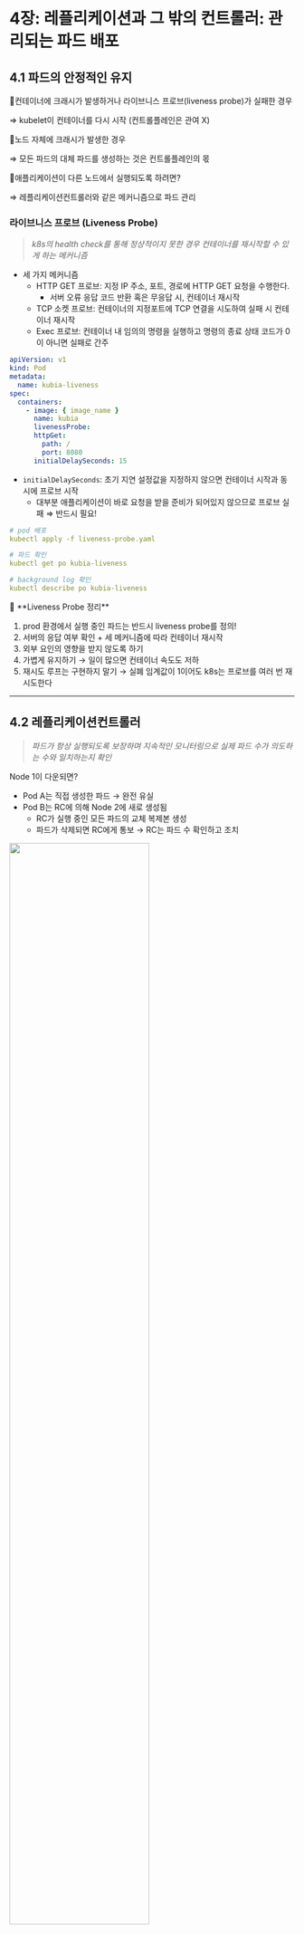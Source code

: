 # 4장: 레플리케이션과 그 밖의 컨트롤러: 관리되는 파드 배포

## 4.1 파드의 안정적인 유지

📍컨테이너에 크래시가 발생하거나 라이브니스 프로브(liveness probe)가 실패한 경우

⇒ kubelet이 컨테이너를 다시 시작 (컨트롤플레인은 관여 X)

📍노드 자체에 크래시가 발생한 경우

⇒ 모든 파드의 대체 파드를 생성하는 것은 컨트롤플레인의 몫

📍애플리케이션이 다른 노드에서 실행되도록 하려면?

⇒ 레플리케이션컨트롤러와 같은 메커니즘으로 파드 관리

### 라이브니스 프로브 (Liveness Probe)

> _k8s의 health check를 통해 정상적이지 못한 경우 컨테이너를 재시작할 수 있게 하는 메커니즘_

- 세 가지 메커니즘
  - HTTP GET 프로브: 지정 IP 주소, 포트, 경로에 HTTP GET 요청을 수행한다.
    - 서버 오류 응답 코드 반환 혹은 무응답 시, 컨테이너 재시작
  - TCP 소켓 프로브: 컨테이너의 지정포트에 TCP 연결을 시도하여 실패 시 컨테이너 재시작
  - Exec 프로브: 컨테이너 내 임의의 명령을 실행하고 명령의 종료 상태 코드가 0이 아니면 실패로 간주

```yaml
apiVersion: v1
kind: Pod
metadata:
  name: kubia-liveness
spec:
  containers:
    - image: { image_name }
      name: kubia
      livenessProbe:
      httpGet:
        path: /
        port: 8080
      initialDelaySeconds: 15
```

- `initialDelaySeconds`: 초기 지연 설정값을 지정하지 않으면 컨테이너 시작과 동시에 프로브 시작
  - 대부분 애플리케이션이 바로 요청을 받을 준비가 되어있지 않으므로 프로브 실패 ⇒ 반드시 필요!

```yaml
# pod 배포
kubectl apply -f liveness-probe.yaml

# 파드 확인
kubectl get po kubia-liveness

# background log 확인
kubectl describe po kubia-liveness
```

<aside>
💬 **Liveness Probe 정리**

1. prod 환경에서 실행 중인 파드는 반드시 liveness probe를 정의!
2. 서버의 응답 여부 확인 + 세 메커니즘에 따라 컨테이너 재시작
3. 외부 요인의 영향을 받지 않도록 하기
4. 가볍게 유지하기 → 일이 많으면 컨테이너 속도도 저하
5. 재시도 루프는 구현하지 말기 → 실폐 임계값이 1이어도 k8s는 프로브를 여러 번 재시도한다

</aside>

---

## 4.2 레플리케이션컨트롤러

> _파드가 항상 실행되도록 보장하며 지속적인 모니터링으로 실제 파드 수가 의도하는 수와 일치하는지 확인_

Node 1이 다운되면?

- Pod A는 직접 생성한 파드 → 완전 유실
- Pod B는 RC에 의해 Node 2에 새로 생성됨
  - RC가 실행 중인 모든 파드의 교체 복제본 생성
  - 파드가 삭제되면 RC에게 통보 → RC는 파드 수 확인하고 조치

<img src="https://user-images.githubusercontent.com/70079416/219946520-f4c9756a-323a-4ce1-b013-e5ca1b3ddd6e.pngg" width="70%" height="70%" />

**레플리케이션컨트롤러의 세 가지 요소**

- 레이블 셀렉터(파드 셀렉터): 레플리케이션컨트롤러의 범위에 있는 파드 결정
- 레플리카 수: 실행할 파드의 desired 수
  - 유일하게 기존 파드에 영향을 주는 요소
- 파드 템플릿: 새로 파드 레플리카 생성할 때 사용

<img src="https://user-images.githubusercontent.com/70079416/219946515-5fdeb818-b8ca-4118-beb6-fd669891dfaa.png" width="70%" height="70%" />
레이블 셀렉터 변경 시 → 기존 파드가 RC 범위를 벗어나 컨트롤러가 해당 파드에 대한 관리를 중지

### RC 생성

> _RC 정의파일에 파드 셀렉터를 지정하지 않는다 → k8s가 파드 템플릿에서 추출하도록_

파드 템플릿의 파드 레이블과 RC의 레이블 셀렉터가 완전히 일치해야 한다 ⇒ 그렇지 않으면 새 파드를 무한생성

### RC 동작원리

> _파드 삭제 자체가 아닌 파드가 부족한 결과적인 상태에 대응하여 새 파드를 생성_

기존 레이블에 새로운 레이블을 추가하면? ⇒ RC의 범위에 영향을 미치지 않으므로 아무 변화 없음

기존 레이블을 변경하면? ⇒ 레이블이 변경된 파드는 RC의 범위를 벗어나 RC가 관리하지 않는 파드가 되고, RC는 레플리카 수에 맞게 기존 레이블의 새 파드를 생성한다.

📍파드 레이블 대신 RC의 레이블 셀렉터를 수정하면?

모든 파드가 RC의 범위를 벗어나 레플리카 수에 맞게 새 파드를 생성한다.

📍파드 템플릿을 변경하면? (177p.)

⇒ 기존 파드에는 아무 영향 없다

---

## 4.3 레플리카셋

> _차세대 레플리케이션컨트롤러 (완전히 대체할 것)_

| 레플리케이션컨트롤러                               | 레플리카셋                                               |
| -------------------------------------------------- | -------------------------------------------------------- |
| 특정 레이블이 있는 파드만 매칭 가능                | 특정 레이블이 없는 파드와 매칭 가능                      |
| 레이블이 evn=prod, env=dev인 파드 동시 매칭 불가능 | 하나의 레플리카셋으로 두 파드 세트 모두 매칭 가능        |
| 레이블 키 존재만으로 파드 매칭 불가능              | 레이블값 상관없이 특정 레이블 키를 갖는 파드와 매칭 가능 |

```yaml
# kubia-rc.yaml
apiVersion: v1
kind: ReplicationController
metadata:
  name: kubia
spec:
  replicas: 3
  elector:
    app: kubia
template:
  metadata:
    labels:
      app: kubia
  spec:
    containers:
      - name: kubia
        image: gwmelody/kubia
        ports:
          - containerPort: 8080
```

```yaml
# kubia-rc.yaml
apiVersion: apps/v1
kind: ReplicaSet
metadata:
  name: kubia
spec:
  replicas: 3
  selector:
    matchLabels:
      app: kubia
template:
  metadata:
    labels:
      app: kubia
  spec:
    containers:
      - name: kubia
        image: gwmelody/kubia
```

### 표현적인 레이블 셀렉터

```yaml

---
selector:
  matchExpressions:
    - key: app
      operator: In
      values:
        - kubia
```

- `In` / `NotIn`: 레이블의 값이 지정된 값 중 하나와 일치/불일치
- `Exists` / `DoesNotExist`: 지정된 키를 가진 레이블이 포함/미포함

---

## 4.4 데몬셋

| 레플리카셋                                   | 데몬셋                                                               |
| -------------------------------------------- | -------------------------------------------------------------------- |
| 클러스터 내 어딘가에 지정된 수만큼 파드 실행 | 클러스터의 모든 노드에, 노드당 하나의 파드만 실행                    |
| 원하는 수의 파드 복제본이 존재하는지 확인    | 원하는 복제본 수 개념 X                                              |
| 레플리카 수에 맞게 파드 생성                 | 다른 곳에 파드 생성 X                                                |
|                                              | 새 노드가 클러스터에 추가되면 즉시 새 파드 인스턴스를 새 노드에 배포 |
|                                              | 얘도 파드 템플릿 존재                                                |

<img src="https://user-images.githubusercontent.com/70079416/219946518-56adf232-d8ad-4580-bf7b-c791fc4f6c10.png" width="70%" height="70%" />

---

## 4.5 완료 가능한 태스크에서의 파드

### Job 리소스

파드의 컨테이너 내부에서 실행 중인 프로세스가 완료되면 컨테이너를 재시작하지 않는 파드 실행

- 노드에 장애 발생 시 → 잡이 관리하고 있던 파드는 다른 노드로 스케줄링
- 프로세스 자체에 장애가 생길 시 → 잡에서 컨테이너 재시작 여부를 설정
- [spec] > [restartPolicy] : `OnFailure`/`Never`로 명시적 설정 (`Always`로 설정X)

### 잡에서 여러 파드 인스턴스 실행하기

> _Job spec에 `completions`와 `parallelism` 속성 설정_

- `completions` → 순차적으로 실행할 파드 수 정의
- `parallelism` → 병렬로 실행할 수 있는 파드 수 정의

잡 스케일링

```bash
# 맨 뒤에 parallelism 속성 변경 가능 → 그 수만큼 파드 실행
kubectl scale {job_name} --replicas 3
```

**잡 파드의 완료 시간 제한하기**

[spec]에 `activeDeadlineSeconds` 속성으로 시간 제한

- 더 오래 실행되면 시스템 종료 및 잡 실패로 표시

---

## 4.6 잡을 주기적으로 실행하기

### CronJob 리소스

> _특정 시간 또는 지정된 간격으로 파드를 반복 실행_

```yaml
# cronjob.yaml
apiVersion: batch/v1
kind: CronJob
---
spec:
  schedule: " "
  jobTemplate:
    spec:
      template:
        metadata:
          labels:
            app: { name }
        spec:
          restartPolicy: OnFailure
          containers:
```
